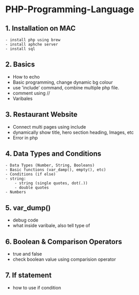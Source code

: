 # PHP-Programming-Language

## 1. Installation on MAC
    - install php using brew 
    - install aphche server
    - install sql

## 2. Basics
 - How to echo
 - Basic programming, change dynamic bg colour
 - use 'include' command, combine multiple php file.
 - comment using //
 - Varibales

 ## 3. Restaurant Website
 - Connect multi pages using include
 - dynamically show title, hero section heading, Images, etc
 - Error in php

 ## 4. Data Types and Conditions
    - Data Types (Number, String, Booleans)
    - Basic functions (var_damp(), empty(), etc)
    - Conditions (if else)
    - string:
        - string (single quotes, dot(.))
        - double quotes
    - Numbers

## 5. var_dump()
- debug code
- what inside varibale, also tell type of

## 6. Boolean & Comparison Operators
- true and false
- check boolean value using comparision operator

## 7. If statement
- how to use if condition